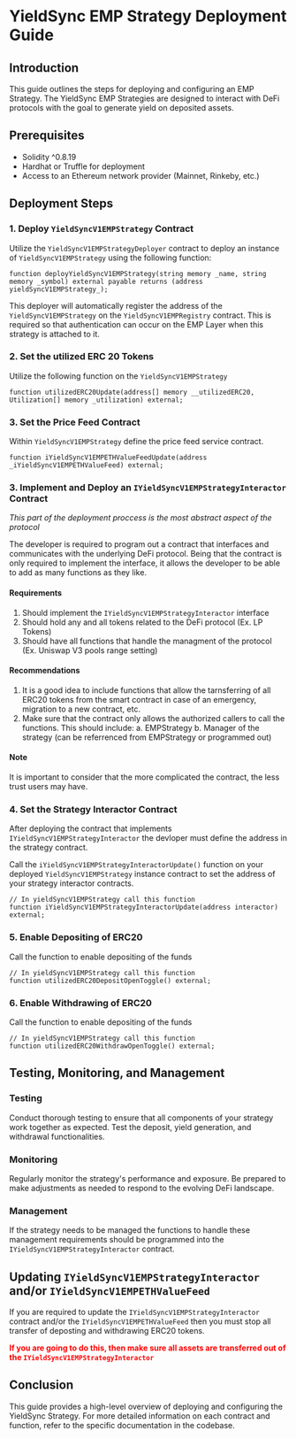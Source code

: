# YieldSync EMP Strategy Deployment Guide

## Introduction

This guide outlines the steps for deploying and configuring an EMP Strategy. The YieldSync EMP Strategies are designed to interact with DeFi protocols with the goal to generate yield on deposited assets.

## Prerequisites

- Solidity ^0.8.19
- Hardhat or Truffle for deployment
- Access to an Ethereum network provider (Mainnet, Rinkeby, etc.)

## Deployment Steps

### 1. Deploy `YieldSyncV1EMPStrategy` Contract

Utilize the `YieldSyncV1EMPStrategyDeployer` contract to deploy an instance of `YieldSyncV1EMPStrategy` using the following function:

```solidity
function deployYieldSyncV1EMPStrategy(string memory _name, string memory _symbol) external payable returns (address yieldSyncV1EMPStrategy_);
```

This deployer will automatically register the address of the `YieldSyncV1EMPStrategy` on the `YieldSyncV1EMPRegistry` contract. This is required so that authentication can occur on the EMP Layer when this strategy is attached to it.

### 2. Set the utilized ERC 20 Tokens

Utilize the following function on the `YieldSyncV1EMPStrategy`

```solidity
function utilizedERC20Update(address[] memory __utilizedERC20, Utilization[] memory _utilization) external;
```

### 3. Set the Price Feed Contract

Within `YieldSyncV1EMPStrategy` define the price feed service contract.

```solidity
function iYieldSyncV1EMPETHValueFeedUpdate(address _iYieldSyncV1EMPETHValueFeed) external;
```

### 3. Implement and Deploy an `IYieldSyncV1EMPStrategyInteractor` Contract

*This part of the deployment proccess is the most abstract aspect of the protocol*

The developer is required to program out a contract that interfaces and communicates with the underlying DeFi protocol. Being that the contract is only required to implement the interface, it allows the developer to be able to add as many functions as they like.

#### Requirements

1. Should implement the `IYieldSyncV1EMPStrategyInteractor` interface
2. Should hold any and all tokens related to the DeFi protocol (Ex. LP Tokens)
3. Should have all functions that handle the managment of the protocol (Ex. Uniswap V3 pools range setting)

#### Recommendations

1. It is a good idea to include functions that allow the tarnsferring of all ERC20 tokens from the smart contract in case of an emergency, migration to a new contract, etc.
2. Make sure that the contract only allows the authorized callers to call the functions. This should include:
	a. EMPStrategy
	b. Manager of the strategy (can be referrenced from EMPStrategy or programmed out)

#### Note

It is important to consider that the more complicated the contract, the less trust users may have.

### 4. Set the Strategy Interactor Contract

After deploying the contract that implements `IYieldSyncV1EMPStrategyInteractor` the devloper must define the address in the strategy contract.

Call the `iYieldSyncV1EMPStrategyInteractorUpdate()` function on your deployed `YieldSyncV1EMPStrategy` instance contract to set the address of your strategy interactor contracts.

```solidity
// In yieldSyncV1EMPStrategy call this function
function iYieldSyncV1EMPStrategyInteractorUpdate(address interactor) external;
```

### 5. Enable Depositing of ERC20

Call the function to enable depositing of the funds

```solidity
// In yieldSyncV1EMPStrategy call this function
function utilizedERC20DepositOpenToggle() external;
```

### 6. Enable Withdrawing of ERC20

Call the function to enable depositing of the funds

```solidity
// In yieldSyncV1EMPStrategy call this function
function utilizedERC20WithdrawOpenToggle() external;
```

## Testing, Monitoring, and Management

### Testing

Conduct thorough testing to ensure that all components of your strategy work together as expected. Test the deposit, yield generation, and withdrawal functionalities.

### Monitoring

Regularly monitor the strategy's performance and exposure. Be prepared to make adjustments as needed to respond to the evolving DeFi landscape.

### Management

If the strategy needs to be managed the functions to handle these management requirements should be programmed into the `IYieldSyncV1EMPStrategyInteractor` contract.

## Updating `IYieldSyncV1EMPStrategyInteractor` and/or `IYieldSyncV1EMPETHValueFeed`

If you are required to update the `IYieldSyncV1EMPStrategyInteractor` contract and/or the `IYieldSyncV1EMPETHValueFeed` then you must stop all transfer of deposting and withdrawing ERC20 tokens.

<b style="color: red;">If you are going to do this, then make sure all assets are transferred out of the `IYieldSyncV1EMPStrategyInteractor`</b>

## Conclusion

This guide provides a high-level overview of deploying and configuring the YieldSync Strategy. For more detailed information on each contract and function, refer to the specific documentation in the codebase.

